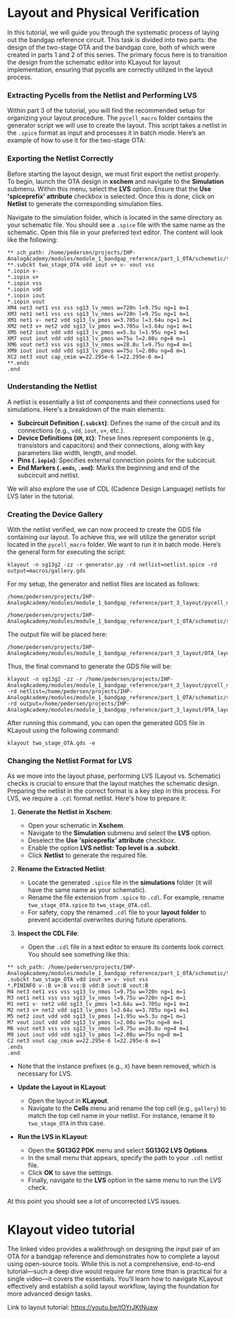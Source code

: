 # Layout and Physical Verification

In this tutorial, we will guide you through the systematic process of laying out the bandgap reference circuit. This task is divided into two parts: the design of the two-stage OTA and the bandgap core, both of which were created in parts 1 and 2 of this series. The primary focus here is to transition the design from the schematic editor into KLayout for layout implementation, ensuring that pycells are correctly utilized in the layout process.

### Extracting Pycells from the Netlist and Performing LVS

Within part 3 of the tutorial, you will find the recommended setup for organizing your layout procedure. The `pycell_macro` folder contains the generator script we will use to create the layout. This script takes a netlist in the `.spice` format as input and processes it in batch mode. Here’s an example of how to use it for the two-stage OTA:

### Exporting the Netlist Correctly

Before starting the layout design, we must first export the netlist properly. To begin, launch the OTA design in **xschem** and navigate to the **Simulation** submenu. Within this menu, select the **LVS** option. Ensure that the **Use 'spiceprefix' attribute** checkbox is selected. Once this is done, click on **Netlist** to generate the corresponding simulation files.

Navigate to the simulation folder, which is located in the same directory as your schematic file. You should see a `.spice` file with the same name as the schematic. Open this file in your preferred text editor. The content will look like the following:

```
** sch_path: /home/pedersen/projects/IHP-AnalogAcademy/modules/module_1_bandgap_reference/part_1_OTA/schematic/two_stage_OTA.sch
**.subckt two_stage_OTA vdd iout v+ v- vout vss
*.iopin v-
*.iopin v+
*.iopin vss
*.iopin vdd
*.iopin iout
*.iopin vout
XM4 net3 net1 vss vss sg13_lv_nmos w=720n l=9.75u ng=1 m=1
XM3 net1 net1 vss vss sg13_lv_nmos w=720n l=9.75u ng=1 m=1
XM1 net1 v- net2 vdd sg13_lv_pmos w=3.705u l=3.64u ng=1 m=1
XM2 net3 v+ net2 vdd sg13_lv_pmos w=3.705u l=3.64u ng=1 m=1
XM5 net2 iout vdd vdd sg13_lv_pmos w=5.3u l=1.95u ng=1 m=1
XM7 vout iout vdd vdd sg13_lv_pmos w=75u l=2.08u ng=8 m=1
XM6 vout net3 vss vss sg13_lv_nmos w=28.8u l=9.75u ng=4 m=1
XM9 iout iout vdd vdd sg13_lv_pmos w=75u l=2.08u ng=8 m=1
XC2 net3 vout cap_cmim w=22.295e-6 l=22.295e-6 m=1
**.ends
.end
```
### Understanding the Netlist

A netlist is essentially a list of components and their connections used for simulations. Here's a breakdown of the main elements:

- **Subcircuit Definition (`.subckt`)**: Defines the name of the circuit and its connections (e.g., `vdd`, `iout`, `v+`, etc.).
- **Device Definitions (`XM`, `XC`)**: These lines represent components (e.g., transistors and capacitors) and their connections, along with key parameters like width, length, and model.
- **Pins (`.iopin`)**: Specifies external connection points for the subcircuit.
- **End Markers (`.ends`, `.end`)**: Marks the beginning and end of the subcircuit and netlist.

We will also explore the use of CDL (Cadence Design Language) netlists for LVS later in the tutorial.

### Creating the Device Gallery

With the netlist verified, we can now proceed to create the GDS file containing our layout. To achieve this, we will utilize the generator script located in the `pycell_macro` folder. We want to run it in batch mode. Here’s the general form for executing the script:

```
klayout -n sg13g2 -zz -r generator.py -rd netlist=netlist.spice -rd output=macros/gallery.gds
```

For my setup, the generator and netlist files are located as follows:

```
/home/pedersen/projects/IHP-AnalogAcademy/modules/module_1_bandgap_reference/part_3_layout/pycell_macro/generator.py
```

```
/home/pedersen/projects/IHP-AnalogAcademy/modules/module_1_bandgap_reference/part_1_OTA/schematic/simulations/two_stage_OTA.spice
```

The output file will be placed here:

```
/home/pedersen/projects/IHP-AnalogAcademy/modules/module_1_bandgap_reference/part_3_layout/OTA_layout/two_stage_OTA.gds
```

Thus, the final command to generate the GDS file will be:

```
klayout -n sg13g2 -zz -r /home/pedersen/projects/IHP-AnalogAcademy/modules/module_1_bandgap_reference/part_3_layout/pycell_macro/generator.py -rd netlist=/home/pedersen/projects/IHP-AnalogAcademy/modules/module_1_bandgap_reference/part_1_OTA/schematic/simulations/two_stage_OTA.spice -rd output=/home/pedersen/projects/IHP-AnalogAcademy/modules/module_1_bandgap_reference/part_3_layout/OTA_layout/two_stage_OTA.gds
```

After running this command, you can open the generated GDS file in KLayout using the following command:

```
klayout two_stage_OTA.gds -e
```
### Changing the Netlist Format for LVS

As we move into the layout phase, performing LVS (Layout vs. Schematic) checks is crucial to ensure that the layout matches the schematic design. Preparing the netlist in the correct format is a key step in this process. For LVS, we require a `.cdl` format netlist. Here's how to prepare it:

1. **Generate the Netlist in Xschem**:
    
    - Open your schematic in **Xschem**.
    - Navigate to the **Simulation** submenu and select the **LVS** option.
    - Deselect the **Use 'spiceprefix' attribute** checkbox.
    - Enable the option **LVS netlist: Top level is a .subckt**.
    - Click **Netlist** to generate the required file.
2. **Rename the Extracted Netlist**:
    
    - Locate the generated `.spice` file in the **simulations** folder (it will have the same name as your schematic).
    - Rename the file extension from `.spice` to `.cdl`. For example, rename `two_stage_OTA.spice` to `two_stage_OTA.cdl`.
    - For safety, copy the renamed `.cdl` file to your **layout folder** to prevent accidental overwrites during future operations.
3. **Inspect the CDL File**:
    
    - Open the `.cdl` file in a text editor to ensure its contents look correct. You should see something like this:

```
** sch_path: /home/pedersen/projects/IHP-AnalogAcademy/modules/module_1_bandgap_reference/part_1_OTA/schematic/two_stage_OTA.sch
.subckt two_stage_OTA vdd iout v+ v- vout vss
*.PININFO v-:B v+:B vss:B vdd:B iout:B vout:B
M4 net3 net1 vss vss sg13_lv_nmos l=9.75u w=720n ng=1 m=1
M3 net1 net1 vss vss sg13_lv_nmos l=9.75u w=720n ng=1 m=1
M1 net1 v- net2 vdd sg13_lv_pmos l=3.64u w=3.705u ng=1 m=1
M2 net3 v+ net2 vdd sg13_lv_pmos l=3.64u w=3.705u ng=1 m=1
M5 net2 iout vdd vdd sg13_lv_pmos l=1.95u w=5.3u ng=1 m=1
M7 vout iout vdd vdd sg13_lv_pmos l=2.08u w=75u ng=8 m=1
M6 vout net3 vss vss sg13_lv_nmos l=9.75u w=28.8u ng=4 m=1
M9 iout iout vdd vdd sg13_lv_pmos l=2.08u w=75u ng=8 m=1
C2 net3 vout cap_cmim w=22.295e-6 l=22.295e-6 m=1
.ends
.end

```
- Note that the instance prefixes (e.g., `X`) have been removed, which is necessary for LVS.
    
- **Update the Layout in KLayout**:
    
    - Open the layout in **KLayout**.
    - Navigate to the **Cells** menu and rename the top cell (e.g., `gallery`) to match the top cell name in your netlist. For instance, rename it to `two_stage_OTA` in this case.
- **Run the LVS in KLayout**:
    
    - Open the **SG13G2 PDK** menu and select **SG13G2 LVS Options**.
    - In the small menu that appears, specify the path to your `.cdl` netlist file.
    - Click **OK** to save the settings.
    - Finally, navigate to the **LVS** option in the same menu to run the LVS check.


At this point you should see a lot of uncorrected LVS issues.


# Klayout video tutorial
The linked video provides a walkthrough on designing the input pair of an OTA for a bandgap reference and demonstrates how to complete a layout using open-source tools. While this is not a comprehensive, 
end-to-end tutorial—such a deep dive would require far more time than is practical for a single video—it covers the essentials.
You’ll learn how to navigate KLayout effectively and establish a solid layout workflow, laying the foundation for more advanced design tasks.

Link to layout tutorial:
https://youtu.be/tOYrJKtNuaw
